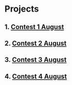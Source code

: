 # Projects

## 1. [Contest 1 August](https://gaurav-singh-panwar.github.io/AccioJob/Frontend-3/Contest-1/)
## 2. [Contest 2 August](https://gaurav-singh-panwar.github.io/AccioJob/Frontend-3/Contest-2/)
## 3. [Contest 3 August](https://gaurav-singh-panwar.github.io/AccioJob/Frontend-3/Contest-3/)
## 4. [Contest 4 August](https://gaurav-singh-panwar.github.io/AccioJob/Frontend-3/Nasa-app/)



